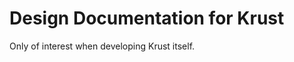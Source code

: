 Design Documentation for Krust
==============================

Only of interest when developing Krust itself.
